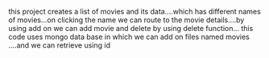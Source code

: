this project creates a list of movies and its data....which has different names of movies...on clicking the name we can route to the movie details....by using add on we can add movie and delete by using delete function...
this code uses mongo data base in which we can add on files named movies ....and we can retrieve using id

